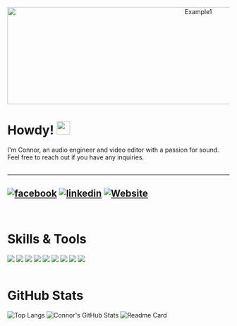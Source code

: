 
<p align="center">
    <img src="https://media.giphy.com/media/R5lKMiBdmDeOpim202/giphy.gif" alt="Example1" width="850" height="220">
</p>


# Howdy! <img src="https://raw.githubusercontent.com/MartinHeinz/MartinHeinz/master/wave.gif" width="30px">


<div style="text-align: left">I'm Connor, an audio engineer and video editor with a passion for sound. Feel free to reach out if you have any inquiries. </div>
<br />

---
[![facebook](https://i.imgur.com/0wpIXBk.png)][1]
[![linkedin](https://i.imgur.com/Vwqc8Jn.png)][2]
[![Website](https://i.imgur.com/3HVOZA9.png)][3]
---
[1]: https://www.facebook.com/connor.lee.31521301
[2]: https://www.linkedin.com/in/connor-lee-sound/
[3]: https://connorlee1111.wixsite.com/website
 <br />



 

# Skills & Tools

![](https://img.shields.io/badge/OS-Windows-informational?style=flat&logo=Windows&logoColor=white&color=FF0000)
![](https://img.shields.io/badge/OS-IOS-informational?style=flat&logo=Apple&logoColor=white&color=FF0000)
![](https://img.shields.io/badge/Software-ProTools-informational?style=flat&logo=ProTools&logoColor=white&color=7ACB10)
![](https://img.shields.io/badge/Software-Wwise-informational?style=flat&logo=Wwise&logoColor=white&color=7ACB10)
![](https://img.shields.io/badge/Software-Unity-informational?style=flat&logo=Unity&logoColor=white&color=7ACB10)
![](https://img.shields.io/badge/Software-Photoshop-informational?style=flat&logo=AdobePhotoshop&logoColor=white&color=7ACB10)
![](https://img.shields.io/badge/Software-PremierePro-informational?style=flat&logo=AdobePremierepro&logoColor=white&color=7ACB10)
![](https://img.shields.io/badge/Software-LogicPro-informational?style=flat&logo=white&color=7ACB10)
![](https://img.shields.io/badge/Code-CSharp-informational?style=flat&logo=c&logoColor=white&color=004088)
<br />
<br />


# GitHub Stats
![Top Langs](https://github-readme-stats.vercel.app/api/top-langs/?username=connorlee11&show_icons=true&theme=chartreuse-dark&hide=shaderlab)
![Connor's GitHub Stats](https://github-readme-stats.vercel.app/api?username=connorlee11&hide=stars&show_icons=true&theme=chartreuse-dark)
![Readme Card](https://github-readme-stats.vercel.app/api/pin/?username=connorlee11&repo=Downlight&theme=chartreuse-dark)



 

 


<!--
**connorlee11/connorlee11** is a ✨ _special_ ✨ repository because its `README.md` (this file) appears on your GitHub profile.

Here are some ideas to get you started:

- 🔭 I’m currently working on ...
- 🌱 I’m currently learning ...
- 👯 I’m looking to collaborate on ...
- 🤔 I’m looking for help with ...
- 💬 Ask me about ...
- 📫 How to reach me: ...
- 😄 Pronouns: ...
- ⚡ Fun fact: ...
-->
